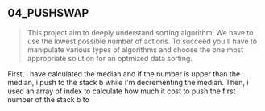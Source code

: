 ## 04_PUSHSWAP

> This project aim to deeply understand sorting algorithm. We have to use the lowest possible number of actions. To succeed you'll have to manipulate various types of algorithms and choose the one most appropriate solution for an optmized data sorting.

First, i have calculated the median and if the number is upper than the median, i push to the stack b while i'm decrementing the median.
Then, i used an array of index to calculate how much it cost to push the first number of the stack b to 
